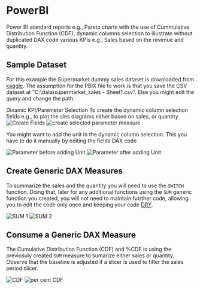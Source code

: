 # PowerBI

Power BI standard reports e.g., Pareto charts with the use of Cummulative Distribution Function (CDF), dynamic columns selection to illustrate without duplicated DAX code various KPIs e.g., Sales based on the revenue and quantity.

Sample Dataset
---------------
For this example the Supermarket dummy sales dataset is downloaded from [kaggle](https://www.kaggle.com/datasets/aungpyaeap/supermarket-sales?resource=download).
The assumption for the PBIX file to work is that you save the CSV dataset at "C:\data\supermarket_sales - Sheet1.csv". Else you might edit the query and change the path.

Dinamic KPI/Paremeter Selection
To create the dynamic column selection fields e.g., to plot the sles diagrams either based on sales, or quantity 
![Create Fields](https://user-images.githubusercontent.com/5610687/227746544-12d91969-aedd-4b99-a1e7-e0312a863cbc.png)
![create selected parameter measure](https://user-images.githubusercontent.com/5610687/227746589-f81ad831-0f1a-41e4-bacd-f6fd4ade7976.png)

You might want to add the unit in the dynamic column selection. This you have to do it manually by editing the fields DAX code

![Parameter before adding Unit](https://user-images.githubusercontent.com/5610687/227746681-e051406c-f0c0-49d1-ad7e-a96a5606b98c.png)
![Parameter after adding Unit](https://user-images.githubusercontent.com/5610687/227746647-7a7d4d44-4dd4-4e1c-9ff4-364321d43105.png)

Create Generic DAX Measures
---------------------------
To summarize the sales and the quantity you will need to use the ```SWITCH``` function. Doing that, later for any additional functions using the ```SUM``` generic function you created, you will not need to maintain futrther code, allowing you to edit the code only once and keeping your code [DRY](https://en.wikipedia.org/wiki/Don%27t_repeat_yourself).

![SUM 1](https://user-images.githubusercontent.com/5610687/227746739-6ff75afa-e7db-463e-89eb-db4996f50a8a.png)
![SUM 2](https://user-images.githubusercontent.com/5610687/227746742-74bf799f-3c7a-42f6-82c7-7875d56b3b34.png)

Consume a Generic DAX Measure
-------------------------------
The Cumulative Distribution Function (CDF) and %CDF is using the previosuly created ```SUM``` measure to sumarize either sales or quantity. Observe that the baseline is adjusted if a slicer is used to filter the sales period slicer. 

![CDF](https://user-images.githubusercontent.com/5610687/227746804-f8f32b7b-f8c2-494c-8025-fe0e31041580.png)
![per cent CDF](https://user-images.githubusercontent.com/5610687/227746810-90cbb055-e50e-4ef6-a92f-a555d26dfa3c.png)
